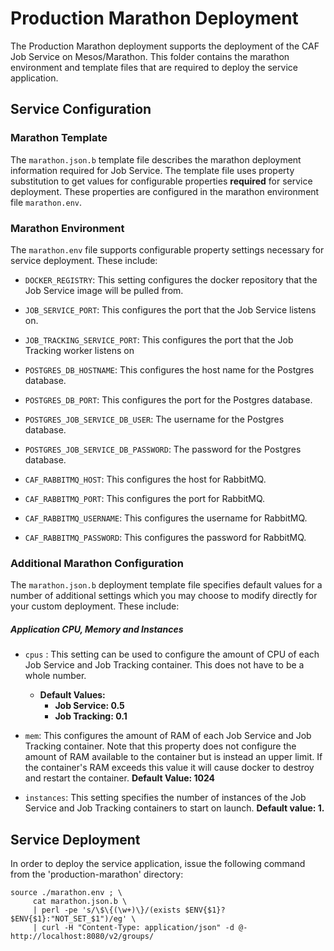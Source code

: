 # Production Marathon Deployment

The Production Marathon deployment supports the deployment of the CAF Job Service on Mesos/Marathon. This folder contains the marathon environment and template files that are required to deploy the service application.

## Service Configuration

### Marathon Template
The `marathon.json.b` template file describes the marathon deployment information required for Job Service. The template file uses property substitution to get values for configurable properties **required** for service deployment. These properties are configured in the marathon environment file `marathon.env`.

### Marathon Environment
The `marathon.env` file supports configurable property settings necessary for service deployment. These include:

- `DOCKER_REGISTRY`: This setting configures the docker repository that the Job Service image will be pulled from. 

- `JOB_SERVICE_PORT`: This configures the port that the Job Service listens on. 

- `JOB_TRACKING_SERVICE_PORT`: This configures the port that the Job Tracking worker listens on

- `POSTGRES_DB_HOSTNAME`: This configures the host name for the Postgres database.

- `POSTGRES_DB_PORT`: This configures the port for the Postgres database.

- `POSTGRES_JOB_SERVICE_DB_USER`: The username for the Postgres database.

- `POSTGRES_JOB_SERVICE_DB_PASSWORD`: The password for the Postgres database.

- `CAF_RABBITMQ_HOST`: This configures the host for RabbitMQ.

- `CAF_RABBITMQ_PORT`: This configures the port for RabbitMQ.

- `CAF_RABBITMQ_USERNAME`: This configures the username for RabbitMQ.

- `CAF_RABBITMQ_PASSWORD`: This configures the password for RabbitMQ.


### Additional Marathon Configuration
The `marathon.json.b` deployment template file specifies default values for a number of additional settings which you may choose to modify directly for your custom deployment. These include:

##### Application CPU, Memory and Instances

- `cpus` : This setting can be used to configure the amount of CPU of each Job Service and Job Tracking container. This does not have to be a whole number. 
	- **Default Values:**
		- **Job Service: 0.5**
		- **Job Tracking: 0.1**


- `mem`: This configures the amount of RAM of each Job Service and Job Tracking container. Note that this property does not configure the amount of RAM available to the container but is instead an upper limit. If the container's RAM exceeds this value it will cause docker to destroy and restart the container. **Default Value: 1024**

- `instances`: This setting specifies the number of instances of the Job Service and Job Tracking containers to start on launch. **Default value: 1.**


## Service Deployment
In order to deploy the service application, issue the following command from the 'production-marathon' directory:

	source ./marathon.env ; \
	     cat marathon.json.b \
	     | perl -pe 's/\$\{(\w+)\}/(exists $ENV{$1}?$ENV{$1}:"NOT_SET_$1")/eg' \
	     | curl -H "Content-Type: application/json" -d @- http://localhost:8080/v2/groups/
